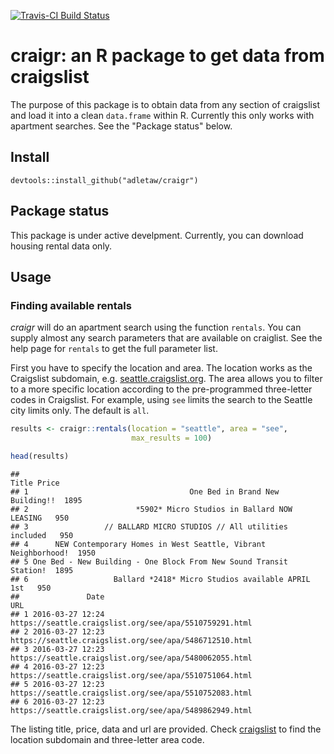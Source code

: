 <!-- README.md is generated from README.Rmd. Please edit that file -->
[![Travis-CI Build Status](https://travis-ci.org/adletaw/craigr.svg?branch=master)](https://travis-ci.org/adletaw/craigr)

craigr: an R package to get data from craigslist
================================================

The purpose of this package is to obtain data from any section of craigslist and load it into a clean `data.frame` within R. Currently this only works with apartment searches. See the "Package status" below.

Install
-------

`devtools::install_github("adletaw/craigr")`

Package status
--------------

This package is under active develpment. Currently, you can download housing rental data only.

Usage
-----

### Finding available rentals

*craigr* will do an apartment search using the function `rentals`. You can supply almost any search parameters that are available on craiglist. See the help page for `rentals` to get the full parameter list.

First you have to specify the location and area. The location works as the Craigslist subdomain, e.g. [seattle.craigslist.org](https://seattle.craigslist.org). The area allows you to filter to a more specific location according to the pre-programmed three-letter codes in Craigslist. For example, using `see` limits the search to the Seattle city limits only. The default is `all`.

``` r
results <- craigr::rentals(location = "seattle", area = "see", 
                           max_results = 100)

head(results)
```

    ##                                                                Title Price
    ## 1                                    One Bed in Brand New Building!!  1895
    ## 2                        *5902* Micro Studios in Ballard NOW LEASING   950
    ## 3                 // BALLARD MICRO STUDIOS // All utilities included   950
    ## 4      NEW Contemporary Homes in West Seattle, Vibrant Neighborhood!  1950
    ## 5 One Bed - New Building - One Block From New Sound Transit Station!  1895
    ## 6                   Ballard *2418* Micro Studios available APRIL 1st   950
    ##               Date                                                    URL
    ## 1 2016-03-27 12:24 https://seattle.craigslist.org/see/apa/5510759291.html
    ## 2 2016-03-27 12:23 https://seattle.craigslist.org/see/apa/5486712510.html
    ## 3 2016-03-27 12:23 https://seattle.craigslist.org/see/apa/5480062055.html
    ## 4 2016-03-27 12:23 https://seattle.craigslist.org/see/apa/5510751064.html
    ## 5 2016-03-27 12:23 https://seattle.craigslist.org/see/apa/5510752083.html
    ## 6 2016-03-27 12:23 https://seattle.craigslist.org/see/apa/5489862949.html

The listing title, price, data and url are provided. Check [craigslist](https://craigslist.org) to find the location subdomain and three-letter area code.
